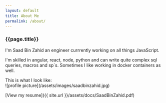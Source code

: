 ```yaml
---
layout: default
title: About Me
permalink: /about/
---
```

<h3>{{page.title}}</h3>
I'm Saad Bin Zahid an engineer currrently working on all things JavaScript.

I'm skilled in angular, react, node, python and can write quite complex sql queries, macros and sp`s. Sometimes I like working in docker containers as well.

<div>This is what I look like:</div>
![profile picture](/assets/images/saadbinzahid.jpg)

[View my resume]({{ site.url }}/assets/docs/SaadBinZahid.pdf)

